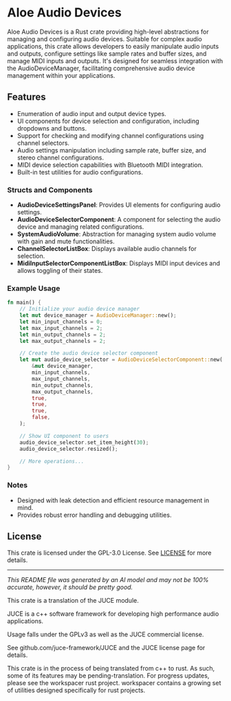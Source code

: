 # Aloe Audio Devices

Aloe Audio Devices is a Rust crate providing high-level abstractions for managing and configuring audio devices. Suitable for complex audio applications, this crate allows developers to easily manipulate audio inputs and outputs, configure settings like sample rates and buffer sizes, and manage MIDI inputs and outputs. It's designed for seamless integration with the AudioDeviceManager, facilitating comprehensive audio device management within your applications.

## Features

- Enumeration of audio input and output device types.
- UI components for device selection and configuration, including dropdowns and buttons.
- Support for checking and modifying channel configurations using channel selectors.
- Audio settings manipulation including sample rate, buffer size, and stereo channel configurations.
- MIDI device selection capabilities with Bluetooth MIDI integration.
- Built-in test utilities for audio configurations.

### Structs and Components

- **AudioDeviceSettingsPanel**: Provides UI elements for configuring audio settings.
- **AudioDeviceSelectorComponent**: A component for selecting the audio device and managing related configurations.
- **SystemAudioVolume**: Abstraction for managing system audio volume with gain and mute functionalities.
- **ChannelSelectorListBox**: Displays available audio channels for selection.
- **MidiInputSelectorComponentListBox**: Displays MIDI input devices and allows toggling of their states.

### Example Usage

```rust
fn main() {
    // Initialize your audio device manager
    let mut device_manager = AudioDeviceManager::new();
    let min_input_channels = 0;
    let max_input_channels = 2;
    let min_output_channels = 2;
    let max_output_channels = 2;

    // Create the audio device selector component
    let mut audio_device_selector = AudioDeviceSelectorComponent::new(
        &mut device_manager,
        min_input_channels,
        max_input_channels,
        min_output_channels,
        max_output_channels,
        true,
        true,
        true,
        false,
    );

    // Show UI component to users
    audio_device_selector.set_item_height(30);
    audio_device_selector.resized();

    // More operations...
}
```

### Notes

- Designed with leak detection and efficient resource management in mind.
- Provides robust error handling and debugging utilities.

## License

This crate is licensed under the GPL-3.0 License. See [LICENSE](LICENSE) for more details.

---

*This README file was generated by an AI model and may not be 100% accurate, however, it should be pretty good.*


This crate is a translation of the JUCE module.

JUCE is a c++ software framework for developing high performance audio applications.

Usage falls under the GPLv3 as well as the JUCE commercial license.

See github.com/juce-framework/JUCE and the JUCE license page for details.

This crate is in the process of being translated from c++ to rust. As such, some of its features may be pending-translation. For progress updates, please see the workspacer rust project. workspacer contains a growing set of utilities designed specifically for rust projects.
